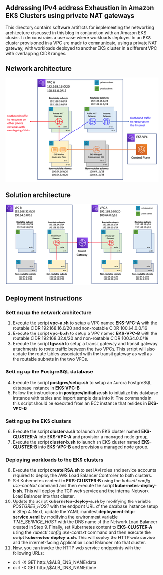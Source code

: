 ## Addressing IPv4 address Exhaustion in Amazon EKS Clusters using private NAT gateways

This directory contains software artifacts for implementing the networking architecture discussed in this blog in conjunction with an Amazon EKS cluster. It demonstrates a use case where workloads deployed in an EKS cluster provisioned in a VPC are made to communicate, using a private NAT gateway, with workloads deployed to another EKS cluster in a different VPC with overlapping CIDR ranges. 

## Network architecture
<img class="wp-image-1960 size-full" src="images/network-architecture.png" alt="Network architecture"/>

## Solution architecture
<img class="wp-image-1960 size-full" src="images/solution-architecture.png" alt="Solution architecture"/>

## Deployment Instructions

### Setting up the network architecture
1. Execute the script **vpc-a.sh** to setup a VPC named **EKS-VPC-A** with the routable CIDR 192.168.16.0/20 and non-routable CIDR 100.64.0.0/16
2. Execute the script **vpc-b.sh** to setup a VPC named **EKS-VPC-B** with the routable CIDR 192.168.32.0/20 and non-routable CIDR 100.64.0.0/16
3. Execute the script **tgw.sh** to setup a transit gateway and transit gateway attachments to route traffic between the two VPCs. This script will also update the route tables associated with the transit gateway as well as the routable subnets in the two VPCs.

### Setting up the PostgreSQL database 
4. Execute the script **postgres/setup.sh** to setup an Aurora PostgreSQL database instance in **EKS-VPC-B**
5. Follow the instructions in **postgres/initialize.sh** to initialize this database instance with tables and import sample data into it. The commands in this script should be executed from an EC2 instance that resides in **EKS-VPC-B**
 
### Setting up the EKS clusters 
6. Execute the script **cluster-a.sh** to launch an EKS cluster named **EKS-CLUSTER-A** into **EKS-VPC-A** and provision a managed node group.
7. Execute the script **cluster-b.sh** to launch an EKS cluster named **EKS-CLUSTER-B** into **EKS-VPC-B** and provision a managed node group.

### Deploying workloads to the EKS clusters 
8. Execute the script **createIRSA.sh** to set IAM roles and service accounts required to deploy the AWS Load Balancer Controller to both clusters.
9. Set Kubernetes content to **EKS-CLUSTER-B** using the *kubectl config use-context* command and then execute the script **kubernetes-deploy-b.sh**. This will deploy the TCP web service and the internal Network Load Balancer into that cluster.
10. Update the script **kubernetes-deploy-a.sh** by modifying the variable *POSTGRES_HOST* with the endpoint URL of the database instance setup in Step 4. Next, update the YAML manifest **deployment-http-service.yaml** by modifying the environment variable *TIME_SERVICE_HOST* with the DNS name of the Network Load Balancer created in Step 9. Finally, set Kubernetes content to **EKS-CLUSTER-A** using the *kubectl config use-context* command and then execute the script **kubernetes-deploy-a.sh**. This will deploy the HTTP web service and the internet-facing Application Load Balancer into that cluster.
11. Now, you can invoke the HTTP web service endppoints with the following URLs:
  - curl -X GET http://$ALB_DNS_NAME/data
  - curl -X GET http://$ALB_DNS_NAME/time




